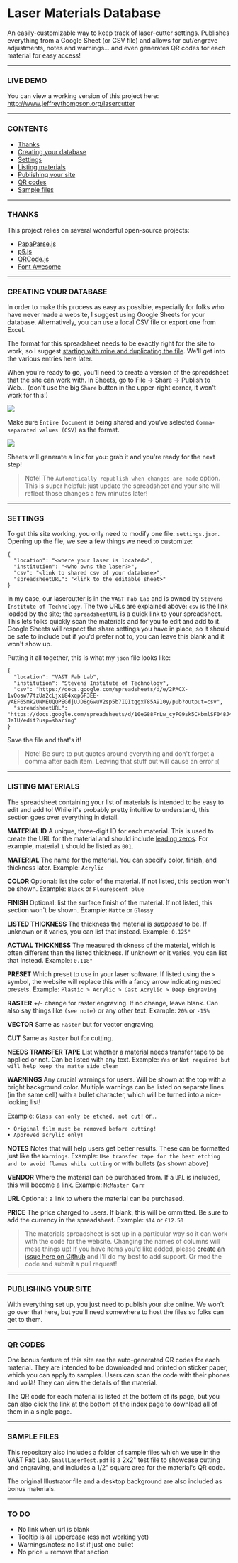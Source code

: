 # Laser Materials Database

An easily-customizable way to keep track of laser-cutter settings. Publishes everything from a Google Sheet (or CSV file) and allows for cut/engrave adjustments, notes and warnings... and even generates QR codes for each material for easy access!

***

### LIVE DEMO  
You can view a working version of this project here: http://www.jeffreythompson.org/lasercutter  

***

### CONTENTS

* [Thanks](#thanks)  
* [Creating your database](#creating-your-database)  
* [Settings](#settings)  
* [Listing materials](#listing-materials)  
* [Publishing your site](#publishing-your-site)  
* [QR codes](#qr-codes)  
* [Sample files](#sample-files)

***

### THANKS  
This project relies on several wonderful open-source projects:  

* [PapaParse.js](https://www.papaparse.com)  
* [p5.js](https://p5js.org)  
* [QRCode.js](https://github.com/davidshimjs/qrcodejs)  
* [Font Awesome](https://fontawesome.com)  

***

### CREATING YOUR DATABASE  
In order to make this process as easy as possible, especially for folks who have never made a website, I suggest using Google Sheets for your database. Alternatively, you can use a local CSV file or export one from Excel.

The format for this spreadsheet needs to be exactly right for the site to work, so I suggest [starting with mine and duplicating the file](https://docs.google.com/spreadsheets/d/10eG88FrLw_cyFG9sk5CHbmlSF048J4ngjEk8lX-JaIU/edit#gid=0). We'll get into the various entries here later.

When you're ready to go, you'll need to create a version of the spreadsheet that the site can work with. In Sheets, go to File &rarr; Share &rarr; Publish to Web... (don't use the big `Share` button in the upper-right corner, it won't work for this!)

![](Images/SharingFromSheets.png)

Make sure `Entire Document` is being shared and you've selected `Comma-separated values (CSV)` as the format.

![](Images/SharingCSV.png)

Sheets will generate a link for you: grab it and you're ready for the next step! 

> Note! The `Automatically republish when changes are made` option. This is super helpful: just update the spreadsheet and your site will reflect those changes a few minutes later!

***

### SETTINGS
To get this site working, you only need to modify one file: `settings.json`. Opening up the file, we see a few things we need to customize:

```
{
  "location": "<where your laser is located>",
  "institution": "<who owns the laser?>",
  "csv": "<link to shared csv of your database>",
  "spreadsheetURL": "<link to the editable sheet>"
}
```

In my case, our lasercutter is in the `VA&T Fab Lab` and is owned by `Stevens Institute of Technology`. The two URLs are explained above: `csv` is the link loaded by the site; the `spreadsheetURL` is a quick link to your spreadsheet. This lets folks quickly scan the materials and for you to edit and add to it. Google Sheets will respect the share settings you have in place, so it should be safe to include but if you'd prefer not to, you can leave this blank and it won't show up.

Putting it all together, this is what my `json` file looks like:

```
{
  "location": "VA&T Fab Lab",
  "institution": "Stevens Institute of Technology",
  "csv": "https://docs.google.com/spreadsheets/d/e/2PACX-1vQosw77tzUa2cLjxi84xqp6F3EE-yAEF6Smk2UNMEUQQPEGdjUJD8gGwuV2sp5b7IQItggxT85A910y/pub?output=csv",
  "spreadsheetURL": "https://docs.google.com/spreadsheets/d/10eG88FrLw_cyFG9sk5CHbmlSF048J4ngjEk8lX-JaIU/edit?usp=sharing"
}
```

Save the file and that's it!

> Note! Be sure to put quotes around everything and don't forget a comma after each item. Leaving that stuff out will cause an error :(

***

### LISTING MATERIALS  
The spreadsheet containing your list of materials is intended to be easy to edit and add to! While it's probably pretty intuitive to understand, this section goes over everything in detail.

**MATERIAL ID**
A unique, three-digit ID for each material. This is used to create the URL for the material and should include [leading zeros](https://en.wikipedia.org/wiki/Leading_zero). For example, material `1` should be listed as `001`.

**MATERIAL**
The name for the material. You can specify color, finish, and thickness later. Example: `Acrylic`

**COLOR**
Optional: list the color of the material. If not listed, this section won't be shown. Example: `Black` or `Flourescent blue`

**FINISH**
Optional: list the surface finish of the material. If not listed, this section won't be shown. Example: `Matte` or `Glossy` 

**LISTED THICKNESS**
The thickness the material is *supposed* to be. If unknown or it varies, you can list that instead. Example: `0.125"`

**ACTUAL THICKNESS**
The measured thickness of the material, which is often different than the listed thickness. If unknown or it varies, you can list that instead. Example: `0.118"`

**PRESET**
Which preset to use in your laser software. If listed using the `>` symbol, the website will replace this with a fancy arrow indicating nested presets. Example: `Plastic > Acrylic > Cast Acrylic > Deep Engraving`

**RASTER**
+/- change for raster engraving. If no change, leave blank. Can also say things like `(see note)` or any other text. Example: `20%` or `-15%`

**VECTOR**
Same as `Raster` but for vector engraving.

**CUT**
Same as `Raster` but for cutting.

**NEEDS TRANSFER TAPE**
List whether a material needs transfer tape to be applied or not. Can be listed with any text. Example: `Yes` or `Not required but will help keep the matte side clean`

**WARNINGS**
Any crucial warnings for users. Will be shown at the top with a bright background color. Multiple warnings can be listed on separate lines (in the same cell) with a bullet character, which will be turned into a nice-looking list! 

Example: `Glass can only be etched, not cut!` or...

```
• Original film must be removed before cutting!
• Approved acrylic only!
```

**NOTES**
Notes that will help users get better results. These can be formatted just like the `Warnings`. Example: `Use transfer tape for the best etching and to avoid flames while cutting` or with bullets (as shown above)

**VENDOR**
Where the material can be purchased from. If a `URL` is included, this will become a link. Example: `McMaster Carr`

**URL**
Optional: a link to where the material can be purchased.

**PRICE**
The price charged to users. If blank, this will be ommitted. Be sure to add the currency in the spreadsheet. Example: `$14` or `£12.50`

> The materials spreadsheet is set up in a particular way so it can work with the code for the website. Changing the names of columns will mess things up! If you have items you'd like added, please [create an issue here on Github](https://github.com/jeffThompson/LasercutterMaterialsDatabase/issues) and I'll do my best to add support. Or mod the code and submit a pull request!

***

### PUBLISHING YOUR SITE  
With everything set up, you just need to publish your site online. We won't go over that here, but you'll need somewhere to host the files so folks can get to them.

***

### QR CODES  
One bonus feature of this site are the auto-generated QR codes for each material. They are intended to be downloaded and printed on sticker paper, which you can apply to samples. Users can scan the code with their phones and voilà! They can view the details of the material.

The QR code for each material is listed at the bottom of its page, but you can also click the link at the bottom of the index page to download all of them in a single page.

***

### SAMPLE FILES  
This repository also includes a folder of sample files which we use in the VA&T Fab Lab. `SmallLaserTest.pdf` is a 2x2" test file to showcase cutting and engraving, and includes a 1/2" square area for the material's QR code.

The original Illustrator file and a desktop background are also included as bonus materials.

***

### TO DO
- No link when url is blank
- Tooltip is all uppercase (css not working yet)
- Warnings/notes: no list if just one bullet
- No price = remove that section

